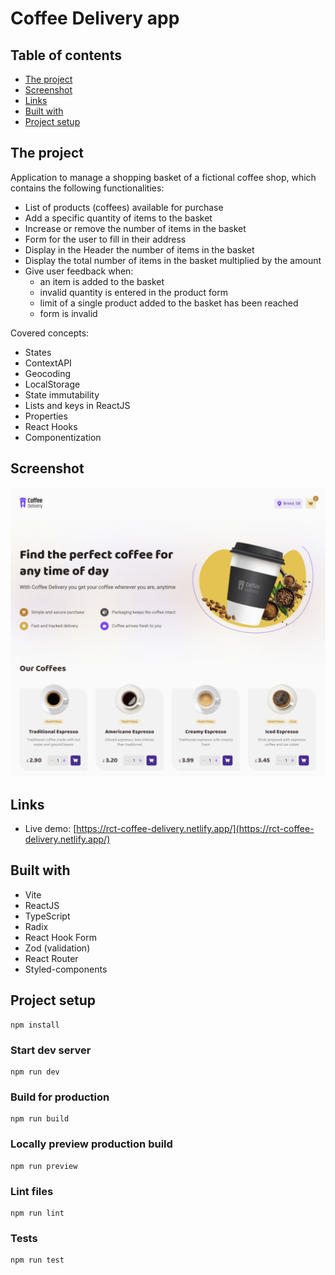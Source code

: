 # Coffee Delivery app

## Table of contents

- [The project](#the-project)
- [Screenshot](#screenshot)
- [Links](#links)
- [Built with](#built-with)
- [Project setup](#project-setup)

## The project

Application to manage a shopping basket of a fictional coffee shop, which contains the following functionalities:

- List of products (coffees) available for purchase
- Add a specific quantity of items to the basket
- Increase or remove the number of items in the basket
- Form for the user to fill in their address
- Display in the Header the number of items in the basket
- Display the total number of items in the basket multiplied by the amount
- Give user feedback when:
  - an item is added to the basket
  - invalid quantity is entered in the product form
  - limit of a single product added to the basket has been reached
  - form is invalid

Covered concepts:

- States
- ContextAPI
- Geocoding
- LocalStorage
- State immutability
- Lists and keys in ReactJS
- Properties
- React Hooks
- Componentization

## Screenshot

![](./screenshot.png)

## Links

- Live demo: [https://rct-coffee-delivery.netlify.app/](https://rct-coffee-delivery.netlify.app/)

## Built with

- Vite
- ReactJS
- TypeScript
- Radix
- React Hook Form
- Zod (validation)
- React Router
- Styled-components

## Project setup

```
npm install
```

### Start dev server

```
npm run dev
```

### Build for production

```
npm run build
```

### Locally preview production build

```
npm run preview
```

### Lint files

```
npm run lint
```

### Tests

```
npm run test
```
